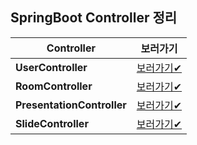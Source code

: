 ## SpringBoot Controller 정리

|**Controller**|**보러가기**|
|-|-|
|**UserController**|[보러가기✔](21-11-18_UserController.md)|
|**RoomController**|[보러가기✔](21-11-18_RoomController.md)|
|**PresentationController**|[보러가기✔](21-11-18_PresentationController.md)|
|**SlideController**|[보러가기✔](21-11-18_SlideController.md)|


<br/>